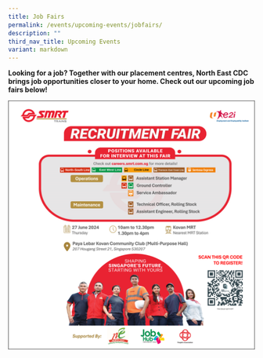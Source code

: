 ```yaml
---
title: Job Fairs
permalink: /events/upcoming-events/jobfairs/
description: ""
third_nav_title: Upcoming Events
variant: markdown
---
```

**Looking for a job? Together with our placement centres, North East CDC brings job opportunities closer to your home. Check out our upcoming job fairs below!**

![](/images/eDM_SMRT_Trains_Recruitment_27_Jun_24__Final_.png)